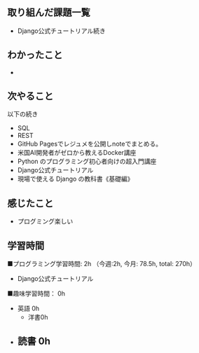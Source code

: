 ## 取り組んだ課題一覧
- Django公式チュートリアル続き

## わかったこと
- 

## 次やること
以下の続き
- SQL
- REST
- GitHub Pagesでレジュメを公開しnoteでまとめる。
- 米国AI開発者がゼロから教えるDocker講座
- Python のプログラミング初心者向けの超入門講座
- Django公式チュートリアル
- 現場で使える Django の教科書《基礎編》

## 感じたこと
- プログミング楽しい

## 学習時間
■プログラミング学習時間: 2h （今週:2h, 今月: 78.5h, total: 270h）
- Django公式チュートリアル

■趣味学習時間： 0h
- 英語 0h
  - 洋書0h
- 読書 0h
  - 
